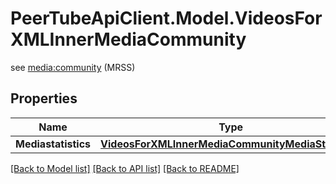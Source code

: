 # PeerTubeApiClient.Model.VideosForXMLInnerMediaCommunity
see [media:community](https://www.rssboard.org/media-rss#media-community) (MRSS)

## Properties

Name | Type | Description | Notes
------------ | ------------- | ------------- | -------------
**Mediastatistics** | [**VideosForXMLInnerMediaCommunityMediaStatistics**](VideosForXMLInnerMediaCommunityMediaStatistics.md) |  | [optional] 

[[Back to Model list]](../README.md#documentation-for-models) [[Back to API list]](../README.md#documentation-for-api-endpoints) [[Back to README]](../README.md)

